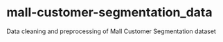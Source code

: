 # mall-customer-segmentation_data
Data cleaning and preprocessing of Mall Customer Segmentation dataset
